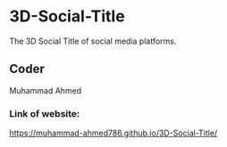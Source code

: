 # 3D-Social-Title
The 3D Social Title of social media platforms.
## Coder
Muhammad Ahmed
### Link of website:
https://muhammad-ahmed786.github.io/3D-Social-Title/
